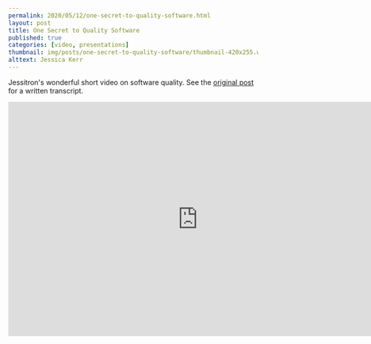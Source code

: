 ```yaml
---
permalink: 2020/05/12/one-secret-to-quality-software.html
layout: post
title: One Secret to Quality Software
published: true
categories: [video, presentations]
thumbnail: img/posts/one-secret-to-quality-software/thumbnail-420x255.webp
alttext: Jessica Kerr
--- 
```


Jessitron's wonderful short video on software quality. See the <a href="https://jessitron.com/2020/05/08/one-secret-to-quality-software/">original post</a> 
for a written transcript.

<iframe width="763" height="473" src="https://www.youtube.com/embed/tqxmCEE4q84" frameborder="0" allow="accelerometer; autoplay; encrypted-media; gyroscope; picture-in-picture" allowfullscreen></iframe>